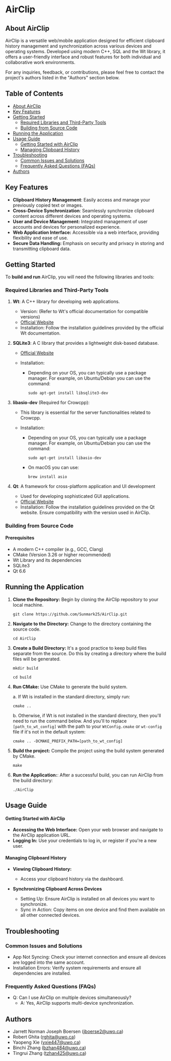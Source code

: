 # AirClip

## About AirClip

AirClip is a versatile web/mobile application designed for efficient clipboard history management
and synchronization across various devices and operating systems. Developed using modern C++, SQL and the Wt library,
it offers a user-friendly interface and robust features for both individual and collaborative work environments.

For any inquiries, feedback, or contributions, please feel free to contact the project's authors listed in the "Authors" section below.

## Table of Contents
- [About AirClip](#about-airclip)
- [Key Features](#key-features)
- [Getting Started](#getting-started)
   - [Required Libraries and Third-Party Tools](#required-libraries-and-third-party-tools)
   - [Building from Source Code](#building-from-source-code)
- [Running the Application](#running-the-application)
- [Usage Guide](#usage-guide)
   - [Getting Started with AirClip](#getting-started-with-airclip)
   - [Managing Clipboard History](#managing-clipboard-history)
- [Troubleshooting](#troubleshooting)
   - [Common Issues and Solutions](#common-issues-and-solution)
   - [Frequently Asked Questions (FAQs)](#frequently-asked-questions-(faqs))
- [Authors](#authors)

## Key Features
- **Clipboard History Management**: Easily access and manage your previously copied text or images.
- **Cross-Device Synchronization**: Seamlessly synchronize clipboard content across different devices and operating systems.
- **User and Device Management:** Integrated management of user accounts and devices for personalized experience.
- **Web Application Interface:** Accessible via a web interface, providing flexibility and ease of use.
- **Secure Data Handling:** Emphasis on security and privacy in storing and transmitting clipboard data.

## Getting Started

To **build and run** AirClip, you will need the following libraries and tools:

### Required Libraries and Third-Party Tools

1. **Wt**: A C++ library for developing web applications.
   - Version: (Refer to Wt's official documentation for compatible versions)
   - [Official Website](https://www.webtoolkit.eu/wt)
   - Installation: Follow the installation guidelines provided by the official Wt documentation.

2. **SQLite3**: A C library that provides a lightweight disk-based database.
   - [Official Website](https://www.sqlite.org/)
   - Installation:
     
     - Depending on your OS, you can typically use a package manager. For example, on Ubuntu/Debian you can use the command:
       ```
       sudo apt-get install libsqlite3-dev
       ```
       
3. **libasio-dev** (Required for Crowcpp):
   - This library is essential for the server functionalities related to Crowcpp.
   - Installation:

     - Depending on your OS, you can typically use a package manager. For example, on Ubuntu/Debian you can use the command:
       ```
       sudo apt-get install libasio-dev
       ```
       
     - On macOS you can use:
       ```
       brew install asio
       ```
       
4. **Qt**: A framework for cross-platform application and UI development
   - Used for developing sophisticated GUI applications.
   - [Official Website](https://www.qt.io/)
   - Installation: Follow the installation guidelines provided on the Qt website. Ensure compatibility with the version used in AirClip.

### Building from Source Code

#### Prerequisites
- A modern C++ compiler (e.g., GCC, Clang)
- CMake (Version 3.26 or higher recommended)
- Wt Library and its dependencies
- SQLite3
- Qt 6.6

## Running the Application
1. **Clone the Repository:** Begin by cloning the AirClip repository to your local machine.
    ```
    git clone https://github.com/Sunmark25/AirClip.git
    ```
   
2. **Navigate to the Directory:** Change to the directory containing the source code.
    ```
    cd AirClip
    ```
   
3. **Create a Build Directory:** It's a good practice to keep build files separate from the source. Do this by creating a directory where the build files will be generated.
    ```
    mkdir build
    ```
    ```
    cd build
    ```
   
4. **Run CMake:** Use CMake to generate the build system.

   a. If Wt is installed in the standard directory, simply run:
    ```
    cmake ..
    ```

   b. Otherwise, if Wt is not installed in the standard directory, then you'll need to run the command below. And you'll to replace `[path_to_wt_config]` with the path to your `WtConfig.cmake` or `wt-config` file if it's not in the default system:
    ```
    cmake .. -DCMAKE_PREFIX_PATH=[path_to_wt_config]
    ``` 
   
5. **Build the project:** Compile the project using the build system generated by CMake.
    ```
    make
    ```
6. **Run the Application:**: After a successful build, you can run AirClip from the build directory:
    ```
    ./AirClip
    ```
   
## Usage Guide

#### Getting Started with AirClip
- **Accessing the Web Interface:** Open your web browser and navigate to the AirClip application URL.
- **Logging In:** Use your credentials to log in, or register if you're a new user.

#### Managing Clipboard History
- **Viewing Clipboard History:**
   - Access your clipboard history via the dashboard.

- **Synchronizing Clipboard Across Devices**
   - Setting Up: Ensure AirClip is installed on all devices you want to synchronize.
   - Sync in Action: Copy items on one device and find them available on all other connected devices.

## Troubleshooting

### Common Issues and Solutions
- App Not Syncing: Check your internet connection and ensure all devices are logged into the same account.
- Installation Errors: Verify system requirements and ensure all dependencies are installed.

### Frequently Asked Questions (FAQs)
- Q: Can I use AirClip on multiple devices simultaneously?
   - A: Yes, AirClip supports multi-device synchronization.

## Authors
- Jarrett Norman Joseph Boersen (jboerse2@uwo.ca)
- Robert Ghita (rghita@uwo.ca)
- Yaopeng Xie (yxie447@uwo.ca)
- Binchi Zhang (bzhan484@uwo.ca)
- Tingrui Zhang (tzhan425@uwo.ca)